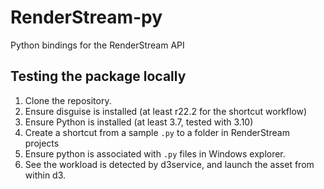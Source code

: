 # RenderStream-py
Python bindings for the RenderStream API

## Testing the package locally

1. Clone the repository.
1. Ensure disguise is installed (at least r22.2 for the shortcut workflow)
1. Ensure Python is installed (at least 3.7, tested with 3.10)
1. Create a shortcut from a sample `.py` to a folder in RenderStream projects
1. Ensure python is associated with `.py` files in Windows explorer.
1. See the workload is detected by d3service, and launch the asset from within d3.
